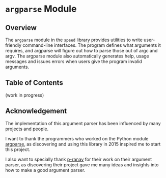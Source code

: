 # `argparse` Module

## Overview

The `argparse` module  in the `speed` library provides utilities to write user-friendly 
command-line interfaces. The program defines what arguments it requires, and argparse will figure 
out how to parse those out of argc and argv. The argparse module also automatically generates help, 
usage messages and issues errors when users give the program invalid arguments.

## Table of Contents

(work in progress)

## Acknowledgement

The implementation of this argument parser has been influenced by many projects and people.

I want to thank the programmers who worked on the Python module
<a href="https://docs.python.org/3/library/argparse.html">argparse</a>, as discovering and using 
this library in 2015 inspired me to start this project.

I also want to specially thank <a href="https://github.com/p-ranav">p-ranav</a> for their work on 
their argument parser, as discovering their project gave me many ideas and insights into how to 
make a good argument parser.